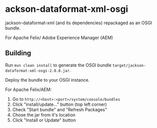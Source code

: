 # ackson-dataformat-xml-osgi

jackson-dataformat-xml (and its dependencies) repackaged as an OSGI bundle.

For Apache Felix/ Adobe Experience Manager (AEM)

## Building
Run `mvn clean install` to generate the OSGI bundle `target/jackson-dataformat-xml-osgi-2.8.8.jar`.

Deploy the bundle to your OSGI instance.

For Apache Felix/AEM:

1. Go to `http://<host>:<port>/system/console/bundles`
2. Click "install/update..." button (top left corner)
3. Check "Start bundle" and "Refresh Packages"
4. Chose the jar from it's location
5. Click "Install or Update" button
